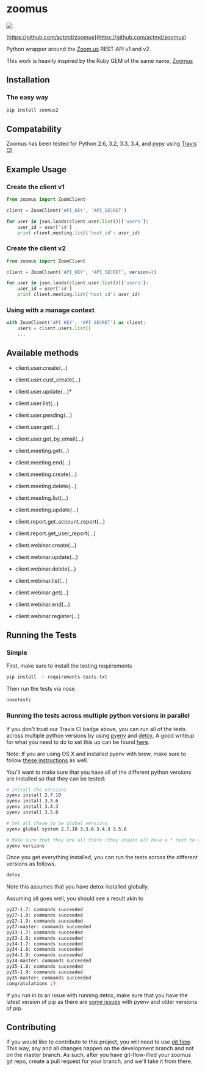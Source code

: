 zoomus
==========
![](https://travis-ci.org/actmd/zoomus.svg?branch=master)

[https://github.com/actmd/zoomus](https://github.com/actmd/zoomus)

Python wrapper around the [Zoom.us](http://zoom.us) REST API v1 and v2.

This work is heavily inspired by the Ruby GEM of the same name, [Zoomus](https://github.com/mllocs/zoomus)

Installation
------------

### The easy way

```sh
pip install zoomus2
```

Compatability
-------------

Zoomus has been tested for Python 2.6, 3.2, 3.3, 3.4, and pypy using [Travis CI](https://travis-ci.org/actmd/zoomus)

Example Usage
-------------

### Create the client v1

```python
from zoomus import ZoomClient

client = ZoomClient('API_KEY', 'API_SECRET')

for user in json.loads(client.user.list())['users']:
    user_id = user['id']
    print client.meeting.list('host_id': user_id)
```

### Create the client v2

```python
from zoomus import ZoomClient

client = ZoomClient('API_KEY', 'API_SECRET', version=2)

for user in json.loads(client.user.list())['users']:
    user_id = user['id']
    print client.meeting.list('host_id': user_id)
```

### Using with a manage context

```python
with ZoomClient('API_KEY', 'API_SECRET') as client:
    users = client.users.list()
    ...
```


Available methods
-----------------

* client.user.create(...)
* client.user.cust_create(...)
* client.user.update(...)*
* client.user.list(...)
* client.user.pending(...)
* client.user.get(...)
* client.user.get_by_email(...)

* client.meeting.get(...)
* client.meeting.end(...)
* client.meeting.create(...)
* client.meeting.delete(...)
* client.meeting.list(...)
* client.meeting.update(...)

* client.report.get_account_report(...)
* client.report.get_user_report(...)

* client.webinar.create(...)
* client.webinar.update(...)
* client.webinar.delete(...)
* client.webinar.list(...)
* client.webinar.get(...)
* client.webinar.end(...)
* client.webinar.register(...)


Running the Tests
-----------------

### Simple

First, make sure to install the testing requirements

```sh
pip install -r requirements-tests.txt
```

Then run the tests via nose

```sh
nosetests
```

### Running the tests across multiple python versions in parallel

If you don't trust our Travis CI badge above, you can run all of the tests across multiple python versions by using [pyenv](https://github.com/yyuu/pyenv) and [detox](https://pypi.python.org/pypi/detox). A good writeup for what you need to do to set this up can be found [here](http://blog.pinaxproject.com/2015/12/08/how-test-against-multiple-python-versions-parallel/).

Note: If you are using OS X and installed pyenv with brew, make sure to follow [these instructions](https://github.com/yyuu/pyenv#homebrew-on-mac-os-x) as well.

You'll want to make sure that you have all of the different python versions are installed so that they can be tested:

```sh
# Install the versions
pyenv install 2.7.10
pyenv install 3.3.6
pyenv install 3.4.3
pyenv install 3.5.0

# Set all these to be global versions
pyenv global system 2.7.10 3.3.6 3.4.3 3.5.0

# Make sure that they are all there (they should all have a * next to them)
pyenv versions
```

Once you get everything installed, you can run the tests across the different versions as follows.

```sh
detox
```

Note this assumes that you have detox installed globally.

Assuming all goes well, you should see a result akin to

```sh
py27-1.7: commands succeeded
py27-1.8: commands succeeded
py27-1.9: commands succeeded
py27-master: commands succeeded
py33-1.7: commands succeeded
py33-1.8: commands succeeded
py34-1.7: commands succeeded
py34-1.8: commands succeeded
py34-1.9: commands succeeded
py34-master: commands succeeded
py35-1.8: commands succeeded
py35-1.9: commands succeeded
py35-master: commands succeeded
congratulations :)
```

If you run in to an issue with running detox, make sure that you have the latest version of pip as there are [some issues](https://github.com/yyuu/pyenv/issues/531) with pyenv and older versions of pip.

Contributing
------------

If you would like to contribute to this project, you will need to use [git flow](https://github.com/nvie/gitflow). This way, any and all changes happen on the development branch and not on the master branch. As such, after you have git-flow-ified your zoomus git repo, create a pull request for your branch, and we'll take it from there.
